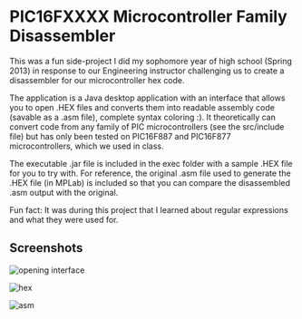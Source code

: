 # PIC16FXXXX Microcontroller Family Disassembler

This was a fun side-project I did my sophomore year of high school (Spring 2013) in response to our Engineering instructor challenging us to create a disassembler for our microcontroller hex code.

The application is a Java desktop application with an interface that allows you to open .HEX files and converts them into readable assembly code (savable as a .asm file), complete syntax coloring :).  It theoretically can convert code from any family of PIC microcontrollers (see the src/include file) but has only been tested on PIC16F887 and PIC16F877 microcontrollers, which we used in class.

The executable .jar file is included in the exec folder with a sample .HEX file for you to try with.  For reference, the original .asm file used to generate the .HEX file (in MPLab) is included so that you can compare the disassembled .asm output with the original.

Fun fact: It was during this project that I learned about regular expressions and what they were used for.

## Screenshots

![opening interface](https://github.com/rfblue2/pic-disassembler/blob/master/screenshots/screenshot1.JPG)

![hex](https://github.com/rfblue2/pic-disassembler/blob/master/screenshots/screenshot2.JPG)

![asm](https://github.com/rfblue2/pic-disassembler/blob/master/screenshots/screenshot3.JPG)
